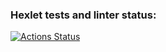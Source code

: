 ### Hexlet tests and linter status:
[![Actions Status](https://github.com/VlasenkoDmitry/php-project-45/actions/workflows/hexlet-check.yml/badge.svg)](https://github.com/VlasenkoDmitry/php-project-45/actions)